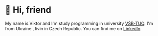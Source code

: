 # 👋 Hi, friend 
My name is Viktor and I'm study programming in university [VŠB-TUO](https://www.fei.vsb.cz/). I'm from Ukraine , livin in Czech Republic. You can find me on [LinkedIn](https://www.linkedin.com/in/viktor-holoskevych-416837226/)
